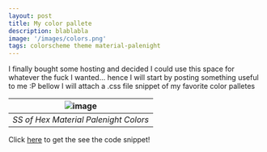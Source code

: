 ```yaml
---
layout: post
title: My color pallete
description: blablabla
image: '/images/colors.png'
tags: colorscheme theme material-palenight 
---
```


I finally bought some hosting and decided I could use this space for whatever the fuck I wanted... hence I will start by posting something useful to me :P bellow I will attach a .css file snippet of my favorite color palletes


| ![image]({{site.baseurl}}/images/colors.png) | 
|:--:| 
| *SS of Hex Material Palenight Colors* |

Click [here](https://github.com/garciaErick/dotfiles/blob/master/colors/colors.css) to get the see the code snippet!
